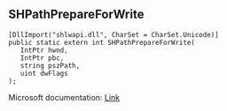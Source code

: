 ## SHPathPrepareForWrite

```
[DllImport("shlwapi.dll", CharSet = CharSet.Unicode)]
public static extern int SHPathPrepareForWrite(
   IntPtr hwnd,
   IntPtr pbc,
   string pszPath,
   uint dwFlags
);
```

Microsoft documentation: [Link](https://learn.microsoft.com/en-us/windows/win32/api/shlobj_core/nf-shlobj_core-shpathprepareforwritea)
